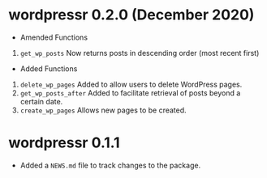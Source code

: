 # wordpressr 0.2.0 (December 2020)

* Amended Functions

1. `get_wp_posts` Now returns posts in descending order (most recent first)

* Added Functions

1. `delete_wp_pages` Added to allow users to delete WordPress pages. 
2. `get_wp_posts_after` Added to facilitate retrieval of posts beyond a certain date.
3. `create_wp_pages` Allows new pages to be created. 

# wordpressr 0.1.1

* Added a `NEWS.md` file to track changes to the package.

